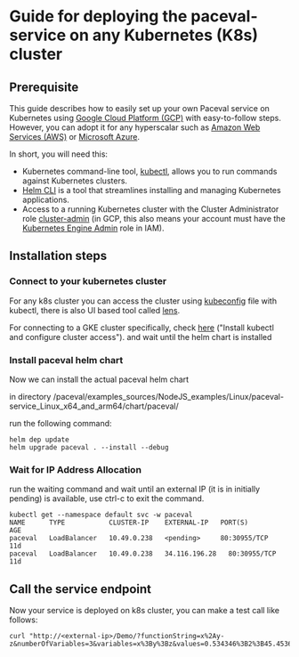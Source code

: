 # Guide for deploying the paceval-service on any Kubernetes (K8s) cluster

## Prerequisite

This guide describes how to easily set up your own Paceval service on Kubernetes using [Google Cloud Platform (GCP)](https://cloud.google.com/) with easy-to-follow steps. However, you can adopt it for any hyperscalar such as [Amazon Web Services (AWS)](https://aws.amazon.com/) or [Microsoft Azure](http://azure.microsoft.com/).

In short, you will need this:
- Kubernetes command-line tool, [kubectl](https://kubernetes.io/docs/tasks/tools/), allows you to run commands against Kubernetes clusters.
- [Helm CLI](https://helm.sh/docs/intro/install/) is a tool that streamlines installing and managing Kubernetes applications.
- Access to a running Kubernetes cluster with the Cluster Administrator role [cluster-admin](https://kubernetes.io/docs/reference/access-authn-authz/rbac/#user-facing-roles) (in GCP, this also means your account must have the [Kubernetes Engine Admin](https://cloud.google.com/kubernetes-engine/docs/how-to/iam) role in IAM).

## Installation steps

### Connect to your kubernetes cluster
For any k8s cluster you can access the cluster using [kubeconfig](https://kubernetes.io/docs/concepts/configuration/organize-cluster-access-kubeconfig/) file with kubectl, there is also UI based tool called [lens](https://k8slens.dev/).

For connecting to a GKE cluster specifically, check [here](https://cloud.google.com/kubernetes-engine/docs/how-to/cluster-access-for-kubectl) ("Install kubectl and configure cluster access").
and wait until the helm chart is installed

### Install paceval helm chart

Now we can install the actual paceval helm chart 

in directory /paceval/examples_sources/NodeJS_examples/Linux/paceval-service_Linux_x64_and_arm64/chart/paceval/

run the following command: 

```shell
helm dep update
helm upgrade paceval . --install --debug 
```

### Wait for IP Address Allocation
run the waiting command and wait until an external IP (it is in initially pending) is available, use ctrl-c to exit the command.

```shell
kubectl get --namespace default svc -w paceval
NAME      TYPE           CLUSTER-IP    EXTERNAL-IP   PORT(S)        AGE
paceval   LoadBalancer   10.49.0.238   <pending>     80:30955/TCP   11d
paceval   LoadBalancer   10.49.0.238   34.116.196.28   80:30955/TCP   11d
```


## Call the service endpoint
Now your service is deployed on k8s cluster, you can make a test call like follows:
```shell
curl "http://<external-ip>/Demo/?functionString=x%2Ay-z&numberOfVariables=3&variables=x%3By%3Bz&values=0.534346%3B2%3B45.4536&interval=yes"
```
